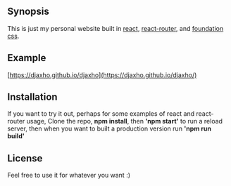 ## Synopsis

This is just my personal website built in [react](https://facebook.github.io/react/), [react-router](https://www.npmjs.com/package/react-router), and [foundation css](http://foundation.zurb.com/). 

## Example
[https://djaxho.github.io/djaxho](https://djaxho.github.io/djaxho/)

## Installation

If you want to try it out, perhaps for some examples of react and react-router usage, Clone the repo, **npm install**, then **'npm start'** to run a reload server, then when you want to built a production version run **'npm run build'**

## License

Feel free to use it for whatever you want :)
